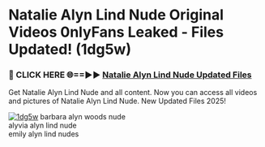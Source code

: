 # Natalie Alyn Lind Nude Original Videos 0nlyFans Leaked - Files Updated! (1dg5w)

<h3>🔴 CLICK HERE 🌐==►► <a href="https://tinyurl.com/52m3yx9h" rel="nofollow">Natalie Alyn Lind Nude Updated Files</a></h3>

Get Natalie Alyn Lind Nude and all content. Now you can access all videos and pictures of Natalie Alyn Lind Nude. New Updated Files 2025!

[![1dg5w](https://i.imgur.com/TnHtlc8.gif)](https://tinyurl.com/52m3yx9h)
barbara alyn woods nude<br>
alyvia alyn lind nude<br>
emily alyn lind nudes